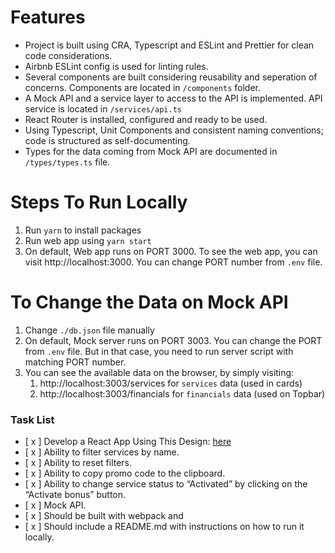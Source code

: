 # Features

- Project is built using CRA, Typescript and ESLint and Prettier for clean code considerations.
- Airbnb ESLint config is used for linting rules.
- Several components are built considering reusability and seperation of concerns. Components are located in `/components` folder.
- A Mock API and a service layer to access to the API is implemented. API service is located in `/services/api.ts`
- React Router is installed, configured and ready to be used.
- Using Typescript, Unit Components and consistent naming conventions; code is structured as self-documenting.
- Types for the data coming from Mock API are documented in `/types/types.ts` file.

# Steps To Run Locally

1. Run `yarn` to install packages
2. Run web app using `yarn start`
3. On default, Web app runs on PORT 3000. To see the web app, you can visit http://localhost:3000. You can change PORT number from `.env` file.

# To Change the Data on Mock API

1. Change `./db.json` file manually
2. On default, Mock server runs on PORT 3003. You can change the PORT from `.env` file. But in that case, you need to run server script with matching PORT number.
3. You can see the available data on the browser, by simply visiting:
   1. http://localhost:3003/services for `services` data (used in cards)
   2. http://localhost:3003/financials for `financials` data (used on Topbar)

### Task List

- [ x ] Develop a React App Using This Design: [here](https://www.figma.com/file/6J7oriX3K4zPLF2lrhfIvJ/front-end-test-prototype)
- [ x ] Ability to filter services by name.
- [ x ] Ability to reset filters.
- [ x ] Ability to copy promo code to the clipboard.
- [ x ] Ability to change service status to “Activated” by clicking on the “Activate bonus” button.
- [ x ] Mock API.
- [ x ] Should be built with webpack and
- [ x ] Should include a README.md with instructions on how to run it locally.
